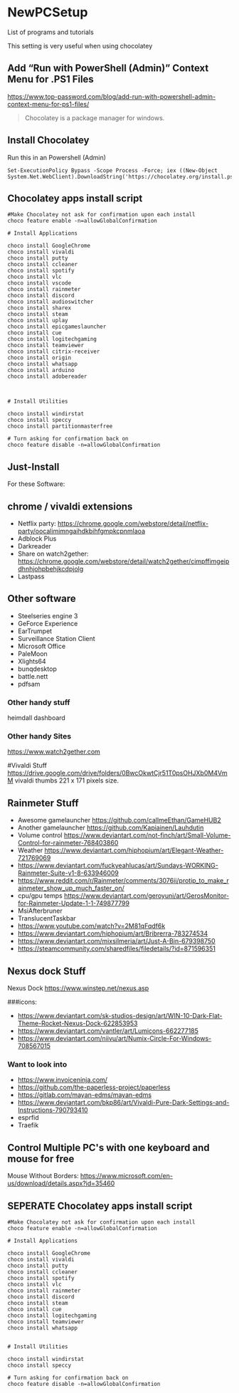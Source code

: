 # NewPCSetup
List of programs and tutorials



This setting is very useful when using chocolatey
## Add “Run with PowerShell (Admin)” Context Menu for .PS1 Files
https://www.top-password.com/blog/add-run-with-powershell-admin-context-menu-for-ps1-files/


> Chocolatey is a package manager for windows.

## Install Chocolatey
Run this in an Powershell (Admin)
```
Set-ExecutionPolicy Bypass -Scope Process -Force; iex ((New-Object System.Net.WebClient).DownloadString('https://chocolatey.org/install.ps1'))
```

## Chocolatey apps install script
```
#Make Chocolatey not ask for confirmation upon each install
choco feature enable -n=allowGlobalConfirmation

# Install Applications

choco install GoogleChrome
choco install vivaldi
choco install putty
choco install ccleaner
choco install spotify
choco install vlc
choco install vscode
choco install rainmeter
choco install discord
choco install audioswitcher
choco install sharex
choco install steam
choco install uplay
choco install epicgameslauncher
choco install cue
choco install logitechgaming
choco install teamviewer
choco install citrix-receiver
choco install origin
choco install whatsapp
choco install arduino
choco install adobereader



# Install Utilities

choco install windirstat 
choco install speccy
choco install partitionmasterfree

# Turn asking for confirmation back on
choco feature disable -n=allowGlobalConfirmation

```

## Just-Install
For these Software:



## chrome / vivaldi extensions

* Netflix party: https://chrome.google.com/webstore/detail/netflix-party/oocalimimngaihdkbihfgmpkcpnmlaoa
* Adblock Plus
* Darkreader
* Share on watch2gether: https://chrome.google.com/webstore/detail/watch2gether/cimpffimgeipdhnhjohpbehjkcdpjolg
* Lastpass


## Other software
* Steelseries engine 3
* GeForce Experience 
* EarTrumpet
* Surveillance Station Client
* Microsoft Office
* PaleMoon
* Xlights64
* bunqdesktop
* battle.nett
* pdfsam


### Other handy stuff
heimdall dashboard

### Other handy Sites
https://www.watch2gether.com




#Vivaldi Stuff
https://drive.google.com/drive/folders/0BwcOkwtCjr51T0psOHJXb0M4VmM
vivaldi thumbs 221 x 171 pixels size.

## Rainmeter Stuff
* Awesome gamelauncher https://github.com/callmeEthan/GameHUB2
* Another gamelauncher https://github.com/Kapiainen/Lauhdutin
* Volume control https://www.deviantart.com/not-finch/art/Small-Volume-Control-for-rainmeter-768403860
* Weather https://www.deviantart.com/hiphopium/art/Elegant-Weather-721769069
* https://www.deviantart.com/fuckyeahlucas/art/Sundays-WORKING-Rainmeter-Suite-v1-8-633946009
* https://www.reddit.com/r/Rainmeter/comments/3076ii/protip_to_make_rainmeter_show_up_much_faster_on/
* cpu/gpu temps https://www.deviantart.com/geroyuni/art/GerosMonitor-for-Rainmeter-Update-1-1-749877799
* MsiAfterbruner
* TranslucentTaskbar
* https://www.youtube.com/watch?v=2M81qFqdf6k
* https://www.deviantart.com/hiphopium/art/Bribrerra-783274534
* https://www.deviantart.com/mixsilmeria/art/Just-A-Bin-679398750
* https://steamcommunity.com/sharedfiles/filedetails/?id=871596351




## Nexus dock Stuff

Nexus Dock https://www.winstep.net/nexus.asp

###icons: 
* https://www.deviantart.com/sk-studios-design/art/WIN-10-Dark-Flat-Theme-Rocket-Nexus-Dock-622853953
* https://www.deviantart.com/vantler/art/Lumicons-662277185
* https://www.deviantart.com/niivu/art/Numix-Circle-For-Windows-708567015


### Want to look into
* https://www.invoiceninja.com/
* https://github.com/the-paperless-project/paperless
* https://gitlab.com/mayan-edms/mayan-edms
* https://www.deviantart.com/bkp86/art/Vivaldi-Pure-Dark-Settings-and-Instructions-790793410
* esprfid
* Traefik 

## Control Multiple PC's with one keyboard and mouse for free

 Mouse Without Borders: https://www.microsoft.com/en-us/download/details.aspx?id=35460





## SEPERATE Chocolatey apps install script
```
#Make Chocolatey not ask for confirmation upon each install
choco feature enable -n=allowGlobalConfirmation

# Install Applications

choco install GoogleChrome
choco install vivaldi
choco install putty
choco install ccleaner
choco install spotify
choco install vlc
choco install rainmeter
choco install discord
choco install steam
choco install cue
choco install logitechgaming
choco install teamviewer
choco install whatsapp


# Install Utilities

choco install windirstat 
choco install speccy

# Turn asking for confirmation back on
choco feature disable -n=allowGlobalConfirmation

```



